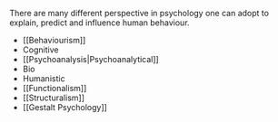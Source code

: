 There are many different perspective in psychology one can adopt to explain, predict and influence human behaviour. 

* [[Behaviourism]]
* Cognitive
* [[Psychoanalysis|Psychoanalytical]]
* Bio
* Humanistic
* [[Functionalism]]
* [[Structuralism]]
* [[Gestalt Psychology]]